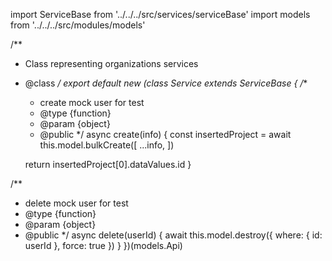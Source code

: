 import ServiceBase from '../../../src/services/serviceBase'
import models from '../../../src/modules/models'

/**
 * Class representing organizations services
 * @class
 */
export default new (class Service extends ServiceBase {
  /**
   * create mock user for test
   * @type {function}
   * @param {object}
   * @public
   */
  async create(info) {
    const insertedProject = await this.model.bulkCreate([
      ...info,
    ])

    return insertedProject[0].dataValues.id
  }

  /**
   * delete mock user for test
   * @type {function}
   * @param {object}
   * @public
   */
  async delete(userId) {
    await this.model.destroy({
      where: { id: userId },
      force: true
    })
  }
})(models.Api)
